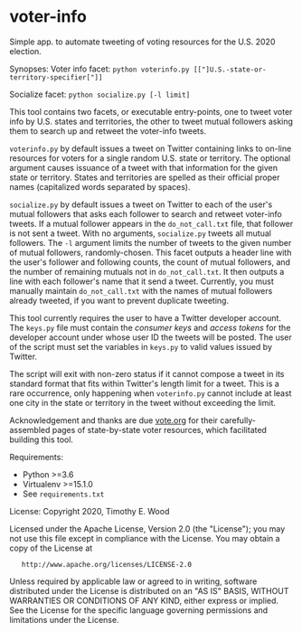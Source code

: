 # voter-info
Simple app. to automate tweeting of voting resources for the U.S. 2020 election.

Synopses:
Voter info facet:
`python voterinfo.py [["]U.S.-state-or-territory-specifier["]]`

Socialize facet:
`python socialize.py [-l limit]`

This tool contains two facets, or executable entry-points, one to tweet voter info by U.S. states and territories,
the other to tweet mutual followers asking them to search up and retweet the voter-info tweets.

`voterinfo.py` by default issues a tweet on Twitter containing
links to on-line resources for voters for a single random U.S. state or territory.
The optional argument causes issuance of a tweet with that information for the given state or territory.
States and territories are spelled as their official proper names (capitalized words separated by spaces).

`socialize.py` by default issues a tweet on Twitter to each of the user's mutual followers that asks each follower 
to search and retweet voter-info tweets.  If a mutual follower appears in the `do_not_call.txt` file,
that follower is not sent a tweet.  With no arguments, `socialize.py` tweets all mutual followers.
The `-l` argument limits the number of tweets to the given number of mutual followers, randomly-chosen. 
This facet outputs a header line with the user's follower and following counts, the count of mutual
followers, and the number of remaining mutuals not in `do_not_call.txt`.  It then outputs a line with each 
follower's name that it send a tweet.  Currently, you must manually maintain `do_not_call.txt`
with the names of mutual followers already tweeted, if you want to prevent duplicate tweeting.

This tool currently requires the user to have a Twitter developer account.
The `keys.py` file must contain the _consumer keys_ and _access tokens_ for the developer account under
whose user ID the tweets will be posted. The user of the script must set the variables in `keys.py`
to valid values issued by Twitter.

The script will exit with non-zero status if it cannot compose a tweet in its standard format
that fits within Twitter's length limit for a tweet.  This is a rare occurrence, only happening when
`voterinfo.py` cannot include at least one city in the state or territory in the tweet without exceeding the limit.

Acknowledgement and thanks are due [vote.org](https://vote.org) for their carefully-assembled pages of state-by-state
voter resources, which facilitated building this tool.

Requirements:  
- Python >=3.6
- Virtualenv >=15.1.0
- See `requirements.txt`

License:
   Copyright 2020, Timothy E. Wood

   Licensed under the Apache License, Version 2.0 (the "License");
   you may not use this file except in compliance with the License.
   You may obtain a copy of the License at

       http://www.apache.org/licenses/LICENSE-2.0

   Unless required by applicable law or agreed to in writing, software
   distributed under the License is distributed on an "AS IS" BASIS,
   WITHOUT WARRANTIES OR CONDITIONS OF ANY KIND, either express or implied.
   See the License for the specific language governing permissions and
   limitations under the License.
